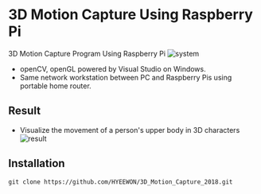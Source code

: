 # 3D Motion Capture Using Raspberry Pi
3D Motion Capture Program Using Raspberry Pi
![system](https://user-images.githubusercontent.com/38900338/104141795-daf02500-53fb-11eb-849d-937f17aed7b5.JPG)
* openCV, openGL powered by Visual Studio on Windows.
* Same network workstation between PC and Raspberry Pis using portable home router.

## Result
* Visualize the movement of a person's upper body in 3D characters
![result](https://user-images.githubusercontent.com/38900338/104141833-06730f80-53fc-11eb-9776-280511755f78.JPG)

## Installation
```
git clone https://github.com/HYEEWON/3D_Motion_Capture_2018.git
```
